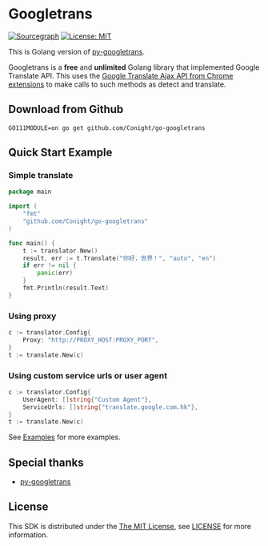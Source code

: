# Googletrans

[![Sourcegraph](https://sourcegraph.com/github.com/Conight/go-googletrans/-/badge.svg)](https://sourcegraph.com/github.com/Conight/go-googletrans?badge)
[![License: MIT](https://img.shields.io/badge/License-MIT-yellow.svg)](https://github.com/Conight/go-googletrans/blob/master/LICENSE)

This is Golang version of [py-googletrans](https://github.com/ssut/py-googletrans).

Googletrans is a **free** and **unlimited** Golang library that implemented Google Translate API.
This uses the [Google Translate Ajax API from Chrome extensions](https://chrome.google.com/webstore/detail/google-translate/aapbdbdomjkkjkaonfhkkikfgjllcleb) to make calls to such methods as detect and translate.

## Download from Github
```shell script
GO111MODULE=on go get github.com/Conight/go-googletrans
```

## Quick Start Example

### Simple translate
```go
package main

import (
	"fmt"
	"github.com/Conight/go-googletrans"
)

func main() {
	t := translator.New()
	result, err := t.Translate("你好，世界！", "auto", "en")
	if err != nil {
		panic(err)
	}
	fmt.Println(result.Text)
}
```

### Using proxy
```go
c := translator.Config{
    Proxy: "http://PROXY_HOST:PROXY_PORT",
}
t := translate.New(c)
```

### Using custom service urls or user agent
```go
c := translator.Config{
    UserAgent: []string{"Custom Agent"},
    ServiceUrls: []string{"translate.google.com.hk"},
}
t := translate.New(c)
```

See [Examples](./examples) for more examples.

## Special thanks

* [py-googletrans](https://github.com/ssut/py-googletrans)

## License
This SDK is distributed under the [The MIT License](https://opensource.org/licenses/MIT), see [LICENSE](./LICENSE) for more information.

